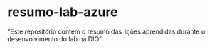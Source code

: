 # resumo-lab-azure
"Este repositório contém o resumo das lições aprendidas durante o desenvolvimento do lab na DIO"
